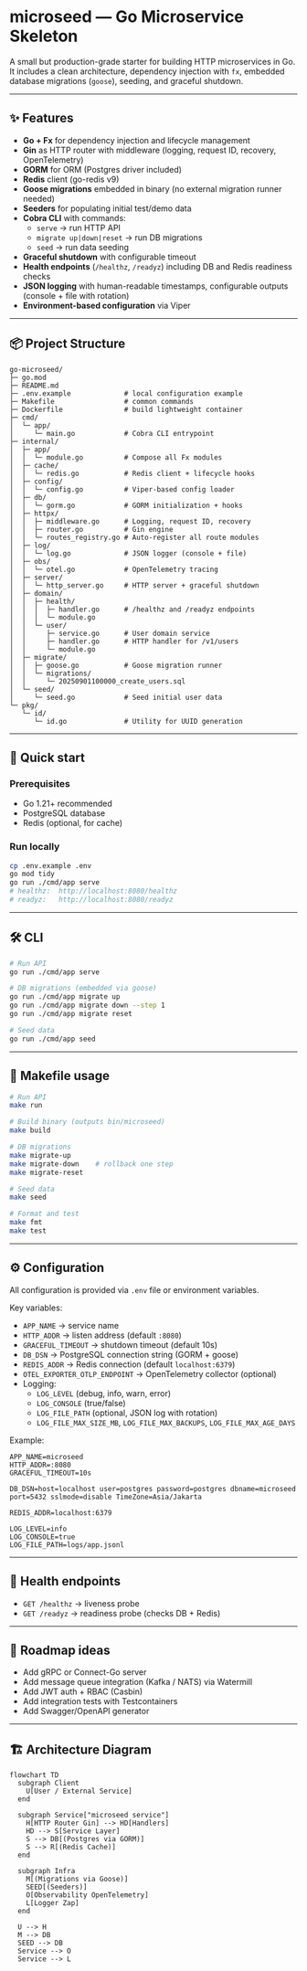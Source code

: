 # microseed — Go Microservice Skeleton

A small but production-grade starter for building HTTP microservices in Go.  
It includes a clean architecture, dependency injection with `fx`, embedded database migrations (`goose`), seeding, and graceful shutdown.

---

## ✨ Features

- **Go + Fx** for dependency injection and lifecycle management
- **Gin** as HTTP router with middleware (logging, request ID, recovery, OpenTelemetry)
- **GORM** for ORM (Postgres driver included)
- **Redis** client (go-redis v9)
- **Goose migrations** embedded in binary (no external migration runner needed)
- **Seeders** for populating initial test/demo data
- **Cobra CLI** with commands:
    - `serve` → run HTTP API
    - `migrate up|down|reset` → run DB migrations
    - `seed` → run data seeding
- **Graceful shutdown** with configurable timeout
- **Health endpoints** (`/healthz`, `/readyz`) including DB and Redis readiness checks
- **JSON logging** with human-readable timestamps, configurable outputs (console + file with rotation)
- **Environment-based configuration** via Viper

---

## 📦 Project Structure

```
go-microseed/
├─ go.mod
├─ README.md
├─ .env.example             # local configuration example
├─ Makefile                 # common commands
├─ Dockerfile               # build lightweight container
├─ cmd/
│  └─ app/
│     └─ main.go            # Cobra CLI entrypoint
├─ internal/
│  ├─ app/
│  │  └─ module.go          # Compose all Fx modules
│  ├─ cache/
│  │  └─ redis.go           # Redis client + lifecycle hooks
│  ├─ config/
│  │  └─ config.go          # Viper-based config loader
│  ├─ db/
│  │  └─ gorm.go            # GORM initialization + hooks
│  ├─ httpx/
│  │  ├─ middleware.go      # Logging, request ID, recovery
│  │  ├─ router.go          # Gin engine
│  │  └─ routes_registry.go # Auto-register all route modules
│  ├─ log/
│  │  └─ log.go             # JSON logger (console + file)
│  ├─ obs/
│  │  └─ otel.go            # OpenTelemetry tracing
│  ├─ server/
│  │  └─ http_server.go     # HTTP server + graceful shutdown
│  ├─ domain/
│  │  ├─ health/
│  │  │  ├─ handler.go      # /healthz and /readyz endpoints
│  │  │  └─ module.go
│  │  └─ user/
│  │     ├─ service.go      # User domain service
│  │     ├─ handler.go      # HTTP handler for /v1/users
│  │     └─ module.go
│  ├─ migrate/
│  │  ├─ goose.go           # Goose migration runner
│  │  └─ migrations/
│  │     └─ 20250901100000_create_users.sql
│  └─ seed/
│     └─ seed.go            # Seed initial user data
└─ pkg/
   └─ id/
      └─ id.go              # Utility for UUID generation
```

---

## 🚀 Quick start

### Prerequisites
- Go 1.21+ recommended
- PostgreSQL database
- Redis (optional, for cache)

### Run locally
```bash
cp .env.example .env
go mod tidy
go run ./cmd/app serve
# healthz:  http://localhost:8080/healthz
# readyz:   http://localhost:8080/readyz
```

---

## 🛠 CLI

```bash
# Run API
go run ./cmd/app serve

# DB migrations (embedded via goose)
go run ./cmd/app migrate up
go run ./cmd/app migrate down --step 1
go run ./cmd/app migrate reset

# Seed data
go run ./cmd/app seed
```

---

## 🧰 Makefile usage

```bash
# Run API
make run

# Build binary (outputs bin/microseed)
make build

# DB migrations
make migrate-up
make migrate-down    # rollback one step
make migrate-reset

# Seed data
make seed

# Format and test
make fmt
make test
```

---

## ⚙️ Configuration

All configuration is provided via `.env` file or environment variables.

Key variables:
- `APP_NAME` → service name
- `HTTP_ADDR` → listen address (default `:8080`)
- `GRACEFUL_TIMEOUT` → shutdown timeout (default 10s)
- `DB_DSN` → PostgreSQL connection string (GORM + goose)
- `REDIS_ADDR` → Redis connection (default `localhost:6379`)
- `OTEL_EXPORTER_OTLP_ENDPOINT` → OpenTelemetry collector (optional)
- Logging:
    - `LOG_LEVEL` (debug, info, warn, error)
    - `LOG_CONSOLE` (true/false)
    - `LOG_FILE_PATH` (optional, JSON log with rotation)
    - `LOG_FILE_MAX_SIZE_MB`, `LOG_FILE_MAX_BACKUPS`, `LOG_FILE_MAX_AGE_DAYS`

Example:
```env
APP_NAME=microseed
HTTP_ADDR=:8080
GRACEFUL_TIMEOUT=10s

DB_DSN=host=localhost user=postgres password=postgres dbname=microseed port=5432 sslmode=disable TimeZone=Asia/Jakarta

REDIS_ADDR=localhost:6379

LOG_LEVEL=info
LOG_CONSOLE=true
LOG_FILE_PATH=logs/app.jsonl
```

---

## 💓 Health endpoints

- `GET /healthz` → liveness probe
- `GET /readyz` → readiness probe (checks DB + Redis)

---

## 🔮 Roadmap ideas

- Add gRPC or Connect-Go server
- Add message queue integration (Kafka / NATS) via Watermill
- Add JWT auth + RBAC (Casbin)
- Add integration tests with Testcontainers
- Add Swagger/OpenAPI generator

---

## 🏗 Architecture Diagram

```mermaid
flowchart TD
  subgraph Client
    U[User / External Service]
  end

  subgraph Service["microseed service"]
    H[HTTP Router Gin] --> HD[Handlers]
    HD --> S[Service Layer]
    S --> DB[(Postgres via GORM)]
    S --> R[(Redis Cache)]
  end

  subgraph Infra
    M[(Migrations via Goose)]
    SEED[(Seeders)]
    O[Observability OpenTelemetry]
    L[Logger Zap]
  end

  U --> H
  M --> DB
  SEED --> DB
  Service --> O
  Service --> L
```
